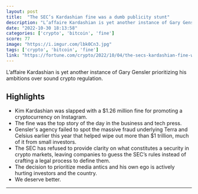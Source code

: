 ```yaml
---
layout: post
title:  "The SEC’s Kardashian fine was a dumb publicity stunt"
description: "L’affaire Kardashian is yet another instance of Gary Gensler prioritizing his ambitions over sound crypto regulation."
date: "2022-10-30 18:13:58"
categories: ['crypto', 'bitcoin', 'fine']
score: 77
image: "https://i.imgur.com/lbk0Cn3.jpg"
tags: ['crypto', 'bitcoin', 'fine']
link: "https://fortune.com/crypto/2022/10/04/the-secs-kardashian-fine-was-a-dumb-publicity-stunt/"
---
```


L’affaire Kardashian is yet another instance of Gary Gensler prioritizing his ambitions over sound crypto regulation.

## Highlights

- Kim Kardashian was slapped with a $1.26 million fine for promoting a cryptocurrency on Instagram.
- The fine was the top story of the day in the business and tech press.
- Gensler's agency failed to spot the massive fraud underlying Terra and Celsius earlier this year that helped wipe out more than $1 trillion, much of it from small investors.
- The SEC has refused to provide clarity on what constitutes a security in crypto markets, leaving companies to guess the SEC’s rules instead of crafting a legal process to define them.
- The decision to prioritize media antics and his own ego is actively hurting investors and the country.
- We deserve better.

---

